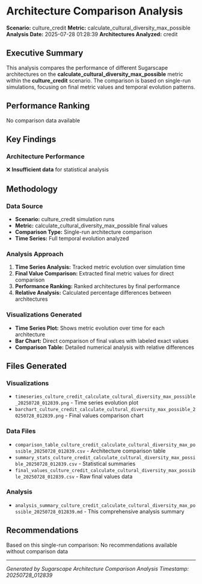 # Architecture Comparison Analysis

**Scenario:** culture_credit
**Metric:** calculate_cultural_diversity_max_possible
**Analysis Date:** 2025-07-28 01:28:39
**Architectures Analyzed:** credit

## Executive Summary

This analysis compares the performance of different Sugarscape architectures on the **calculate_cultural_diversity_max_possible** metric within the **culture_credit** scenario. The comparison is based on single-run simulations, focusing on final metric values and temporal evolution patterns.

## Performance Ranking
No comparison data available

## Key Findings

### Architecture Performance
❌ **Insufficient data** for statistical analysis

## Methodology

### Data Source
- **Scenario:** culture_credit simulation runs
- **Metric:** calculate_cultural_diversity_max_possible final values
- **Comparison Type:** Single-run architecture comparison
- **Time Series:** Full temporal evolution analyzed

### Analysis Approach
1. **Time Series Analysis:** Tracked metric evolution over simulation time
2. **Final Value Comparison:** Extracted final metric values for direct comparison
3. **Performance Ranking:** Ranked architectures by final performance
4. **Relative Analysis:** Calculated percentage differences between architectures

### Visualizations Generated
- **Time Series Plot:** Shows metric evolution over time for each architecture
- **Bar Chart:** Direct comparison of final values with labeled exact values
- **Comparison Table:** Detailed numerical analysis with relative differences

## Files Generated

### Visualizations
- `timeseries_culture_credit_calculate_cultural_diversity_max_possible_20250728_012839.png` - Time series evolution plot
- `barchart_culture_credit_calculate_cultural_diversity_max_possible_20250728_012839.png` - Final values comparison chart

### Data Files
- `comparison_table_culture_credit_calculate_cultural_diversity_max_possible_20250728_012839.csv` - Architecture comparison table
- `summary_stats_culture_credit_calculate_cultural_diversity_max_possible_20250728_012839.csv` - Statistical summaries
- `final_values_culture_credit_calculate_cultural_diversity_max_possible_20250728_012839.csv` - Raw final values data

### Analysis
- `analysis_summary_culture_credit_calculate_cultural_diversity_max_possible_20250728_012839.md` - This comprehensive analysis summary

## Recommendations

Based on this single-run comparison:
No recommendations available without comparison data

---
*Generated by Sugarscape Architecture Comparison Analysis*
*Timestamp: 20250728_012839*
